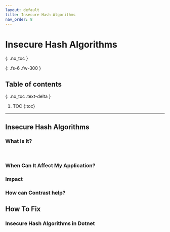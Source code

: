 ```yaml
---
layout: default
title: Insecure Hash Algorithms
nav_order: 8
---
```


# Insecure Hash Algorithms
{: .no_toc }

{: .fs-6 .fw-300 }

## Table of contents
{: .no_toc .text-delta }

1. TOC
{:toc}

---

## Insecure Hash Algorithms

### What Is It? 
<br/>






### When Can It Affect My Application?





### Impact


### How can Contrast help?

## How To Fix

### Insecure Hash Algorithms in Dotnet